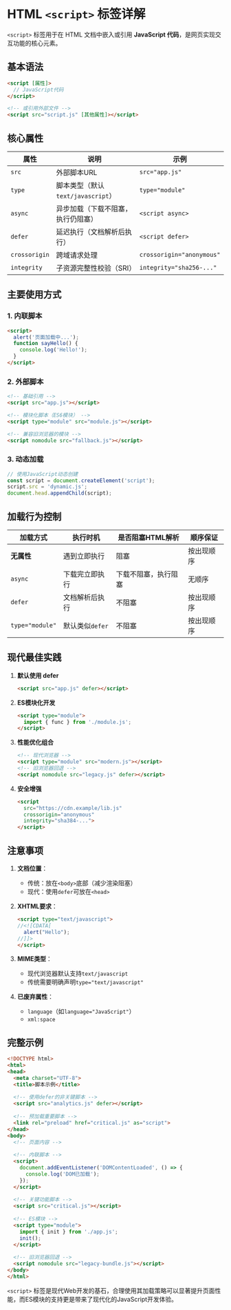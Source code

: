 # HTML `<script>` 标签详解

`<script>` 标签用于在 HTML 文档中嵌入或引用 **JavaScript 代码**，是网页实现交互功能的核心元素。

## 基本语法

```html
<script [属性]>
  // JavaScript代码
</script>

<!-- 或引用外部文件 -->
<script src="script.js" [其他属性]></script>
```

## 核心属性

| 属性          | 说明                               | 示例                      |
| ------------- | ---------------------------------- | ------------------------- |
| `src`         | 外部脚本URL                        | `src="app.js"`            |
| `type`        | 脚本类型（默认`text/javascript`）  | `type="module"`           |
| `async`       | 异步加载（下载不阻塞，执行仍阻塞） | `<script async>`          |
| `defer`       | 延迟执行（文档解析后执行）         | `<script defer>`          |
| `crossorigin` | 跨域请求处理                       | `crossorigin="anonymous"` |
| `integrity`   | 子资源完整性校验（SRI）            | `integrity="sha256-..."`  |

## 主要使用方式

### 1. 内联脚本
```html
<script>
  alert('页面加载中...');
  function sayHello() {
    console.log('Hello!');
  }
</script>
```

### 2. 外部脚本
```html
<!-- 基础引用 -->
<script src="app.js"></script>

<!-- 模块化脚本（ES6模块） -->
<script type="module" src="module.js"></script>

<!-- 兼容旧浏览器的模块 -->
<script nomodule src="fallback.js"></script>
```

### 3. 动态加载
```javascript
// 使用JavaScript动态创建
const script = document.createElement('script');
script.src = 'dynamic.js';
document.head.appendChild(script);
```

## 加载行为控制

| 加载方式        | 执行时机        | 是否阻塞HTML解析     | 顺序保证   |
| --------------- | --------------- | -------------------- | ---------- |
| **无属性**      | 遇到立即执行    | 阻塞                 | 按出现顺序 |
| `async`         | 下载完立即执行  | 下载不阻塞，执行阻塞 | 无顺序     |
| `defer`         | 文档解析后执行  | 不阻塞               | 按出现顺序 |
| `type="module"` | 默认类似`defer` | 不阻塞               | 按出现顺序 |

## 现代最佳实践

1. **默认使用 defer**
   ```html
   <script src="app.js" defer></script>
   ```

2. **ES模块化开发**
   ```html
   <script type="module">
     import { func } from './module.js';
   </script>
   ```

3. **性能优化组合**
   ```html
   <!-- 现代浏览器 -->
   <script type="module" src="modern.js"></script>
   <!-- 旧浏览器回退 -->
   <script nomodule src="legacy.js" defer></script>
   ```

4. **安全增强**
   ```html
   <script 
     src="https://cdn.example/lib.js"
     crossorigin="anonymous"
     integrity="sha384-...">
   </script>
   ```

## 注意事项

1. **文档位置**：
   - 传统：放在`<body>`底部（减少渲染阻塞）
   - 现代：使用`defer`可放在`<head>`

2. **XHTML要求**：
   ```html
   <script type="text/javascript">
   //<![CDATA[
     alert("Hello");
   //]]>
   </script>
   ```

3. **MIME类型**：
   - 现代浏览器默认支持`text/javascript`
   - 传统需要明确声明`type="text/javascript"`

4. **已废弃属性**：
   - `language`（如`language="JavaScript"`）
   - `xml:space`

## 完整示例

```html
<!DOCTYPE html>
<html>
<head>
  <meta charset="UTF-8">
  <title>脚本示例</title>
  
  <!-- 使用defer的非关键脚本 -->
  <script src="analytics.js" defer></script>
  
  <!-- 预加载重要脚本 -->
  <link rel="preload" href="critical.js" as="script">
</head>
<body>
  <!-- 页面内容 -->
  
  <!-- 内联脚本 -->
  <script>
    document.addEventListener('DOMContentLoaded', () => {
      console.log('DOM已加载');
    });
  </script>
  
  <!-- 关键功能脚本 -->
  <script src="critical.js"></script>
  
  <!-- ES模块 -->
  <script type="module">
    import { init } from './app.js';
    init();
  </script>
  
  <!-- 旧浏览器回退 -->
  <script nomodule src="legacy-bundle.js"></script>
</body>
</html>
```

`<script>` 标签是现代Web开发的基石，合理使用其加载策略可以显著提升页面性能，而ES模块的支持更是带来了现代化的JavaScript开发体验。